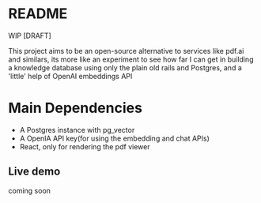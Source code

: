 # README
WIP [DRAFT]

This project aims to be an open-source alternative to services like pdf.ai and similars, its more like an experiment to see how far
I can get in building a knowledge database using only the plain old rails and Postgres, and a 'little' help of OpenAI embeddings API

# Main Dependencies
* A Postgres instance with pg_vector
* A OpenIA API key(for using the embedding and chat APIs)
* React, only for rendering the pdf viewer

## Live demo 

coming soon

